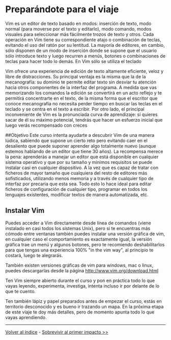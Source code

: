 # Preparándote para el viaje

Vim es un editor de texto basado en modos: inserción de texto, modo normal (para moverse por el texto y editarlo), modo comando, modos visuales para seleccionar más fácilmente trozos de texto y otros. Cada operación en Vim tiene su correspondiente atajo o combinación de teclas, evitando el uso del ratón por su lentitud. La mayoría de editores, en cambio, sólo disponen de un modo de inserción donde se supone que el usuario sólo introduce texto y luego recurren a menús, botones o combinaciones de teclas para hacer todo lo demás. En Vim sólo se utiliza el teclado

Vim ofrece una experiencia de edición de texto altamente eficiente, veloz y libre de distracciones. Su principal ventaja es la misma que la de la mecanografía: su dominio te permite editar texto sin desviar tu atención hacia otros componentes de la interfaz del programa. A medida que vas memorizando los comandos la edición se convertirá en un acto reflejo y te permitirá concentrarte en el texto, de la misma forma que el escritor que conoce mecanografía no necesita perder tiempo en buscar las teclas en el teclado y se centra en el texto a escribir. Por otro lado, el principal inconveniente de Vim es la pronunciada curva de aprendizaje: si quieres sacar de él su máximo potencial, tendrás que hacer un esfuerzo inicial que luego verás recompensado con creces

##Objetivo
Este curso intenta ayudarte a descubrir Vim de una manera lúdica, sabiendo que supone un cierto reto pero evitando caer en el desaliento que puede suponer aprender algo totalmente nuevo (aunque estemos hablando de un editor que tiene 30 años). La recompensa merece la pena: aprenderás a manejar un editor que está disponible en cualquier sistema operativo y que por su tamaño y mínimos requisitos se puede instalar casi en cualquier dispositivo. A la vez que es capaz de tratar con ficheros de mayor tamaño que cualquiera del resto de editores más sofisticados, utilizando menos memoria y a través de cualquier tipo de interfaz por precaria que esta sea. Todo esto lo hace ideal para editar ficheros de configuración de cualquier tipo, programar en todos los lenguajes existentes, modificar textos de manera automatizada, etc.

## Instalar Vim 

Puedes acceder a Vim directamente desde línea de comandos (viene instalado en casi todos los sistemas Unix), pero si te encuentras más cómodo entre ventanas también puedes instalar una versión gráfica de vim, en cualquier caso el comportamiento es exactamente igual, la versión gráfica trae un menú y algunos botones, pero te recomiendo deshabilitarlos para que tengas una experiencia 100% "in the vim way", al principio te costará, luego te alegrarás.

También existen versiones gráficas de vim para windows, mac o linux, puedes descargarlas desde la página http://www.vim.org/download.html

Ten Vim siempre abierto durante el curso y pon en práctica todo lo que vayas leyendo, experimenta, investiga, intenta incluso ir por delante de lo que te cuento.

Ten también lápiz y papel preparados antes de empezar el curso, estás en territorio desconocido y es bueno ir trazando un mapa. En la próxima etapa de este viaje te doy más detalles, pero de momento apunta todo lo que vayas aprendiendo.

----

[Volver al índice](https://github.com/juananruiz/curso_vim) - [Sobrevivir al primer impacto >>](temario/sobrevivir_al_primer_impacto.md)
